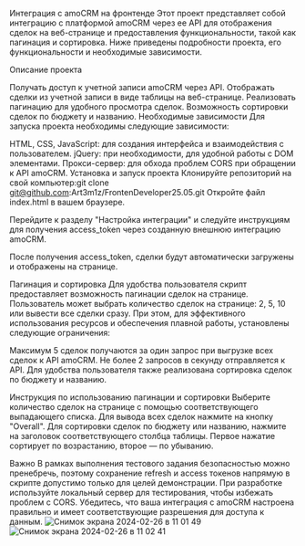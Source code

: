 Интеграция с amoCRM на фронтенде
Этот проект представляет собой интеграцию с платформой amoCRM через ее API для отображения сделок на веб-странице и предоставления функциональности, такой как пагинация и сортировка. Ниже приведены подробности проекта, его функциональности и необходимые зависимости.

Описание проекта

Получать доступ к учетной записи amoCRM через API.
Отображать сделки из учетной записи в виде таблицы на веб-странице.
Реализовать пагинацию для удобного просмотра сделок.
Возможность сортировки сделок по бюджету и названию.
Необходимые зависимости
Для запуска проекта необходимы следующие зависимости:

HTML, CSS, JavaScript: для создания интерфейса и взаимодействия с пользователем.
jQuery: при необходимости, для удобной работы с DOM элементами.
Прокси-сервер: для обхода проблем CORS при обращении к API amoCRM.
Установка и запуск проекта
Клонируйте репозиторий на свой компьютер:git clone git@github.com:Art3m1z/FrontenDeveloper25.05.git
Откройте файл index.html в вашем браузере.

Перейдите к разделу "Настройка интеграции" и следуйте инструкциям для получения access_token через созданную внешнюю интеграцию amoCRM.

После получения access_token, сделки будут автоматически загружены и отображены на странице.

Пагинация и сортировка
Для удобства пользователя скрипт предоставляет возможность пагинации сделок на странице. Пользователь может выбрать количество сделок на странице: 2, 5, 10 или вывести все сделки сразу. При этом, для эффективного использования ресурсов и обеспечения плавной работы, установлены следующие ограничения:

Максимум 5 сделок получаются за один запрос при выгрузке всех сделок к API amoCRM.
Не более 2 запросов в секунду отправляется к API.
Для удобства пользователя также реализована сортировка сделок по бюджету и названию.

Инструкция по использованию пагинации и сортировки
Выберите количество сделок на странице с помощью соответствующего выпадающего списка.
Для вывода всех сделок нажмите на кнопку "Overall".
Для сортировки сделок по бюджету или названию, нажмите на заголовок соответствующего столбца таблицы. Первое нажатие сортирует по возрастанию, второе — по убыванию.

Важно
В рамках выполнения тестового задания безопасностью можно пренебречь, поэтому сохранение refresh и access токенов напрямую в скрипте допустимо только для целей демонстрации.
При разработке используйте локальный сервер для тестирования, чтобы избежать проблем с CORS.
Убедитесь, что ваша интеграция с amoCRM настроена правильно и имеет соответствующие разрешения для доступа к данным.
![Снимок экрана 2024-02-26 в 11 01 49](https://github.com/Art3m1z/FrontenDeveloper25.05/assets/92216309/49e97ec9-a274-4930-9d85-2226c6da6333)
![Снимок экрана 2024-02-26 в 11 02 41](https://github.com/Art3m1z/FrontenDeveloper25.05/assets/92216309/e7d3bcbf-85af-4e13-b8f3-18629b4b58cf)
